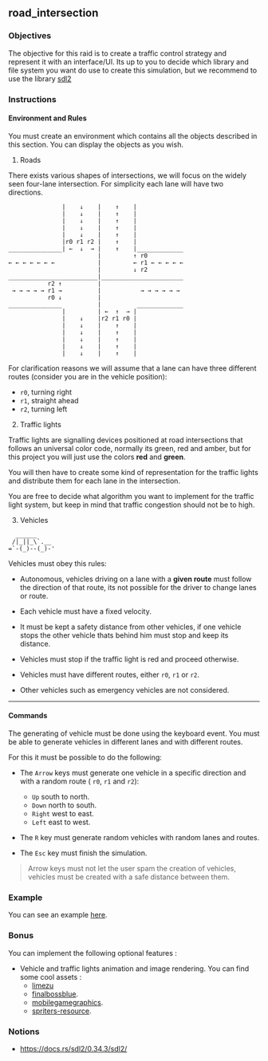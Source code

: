 ## road_intersection

### Objectives

The objective for this raid is to create a traffic control strategy and represent it with an interface/UI.
Its up to you to decide which library and file system you want do use to create this simulation, but we recommend to use the library [sdl2](https://docs.rs/sdl2/0.34.3/sdl2/)

### Instructions

#### **Environment and Rules**

You must create an environment which contains all the objects described in this section. You can display the objects as you wish.

1. Roads

There exists various shapes of intersections, we will focus on the widely seen four-lane intersection. For simplicity each lane will have two directions.

```console
               |    ↓    |    ↑    |
               |    ↓    |    ↑    |
               |    ↓    |    ↑    |
               |    ↓    |    ↑    |
               |    ↓    |    ↑    |
               |r0 r1 r2 |    ↑    |
_______________| ←  ↓  → |    ↑    |_____________
                         |         ↑ r0
← ← ← ← ← ← ←            |         ← r1 ← ← ← ← ←
                         |         ↓ r2
_________________________|_______________________
           r2 ↑          |
 → → → → → r1 →          |           → → → → → → 
           r0 ↓          |
_______________          |          _____________
               |         | ←  ↑  → |
               |    ↓    |r2 r1 r0 |
               |    ↓    |    ↑    |
               |    ↓    |    ↑    |
               |    ↓    |    ↑    |
               |    ↓    |    ↑    |
               |    ↓    |    ↑    |
```

For clarification reasons we will assume that a lane can have three different routes (consider you are in the vehicle position):

- `r0`, turning right
- `r1`, straight ahead
- `r2`, turning left

2. Traffic lights

Traffic lights are signalling devices positioned at road intersections that follows an universal color code,
normally its green, red and amber, but for this project you will just use the colors **red** and **green**.

You will then have to create some kind of representation for the traffic lights and distribute them for each lane in the intersection.

You are free to decide what algorithm you want to implement for the traffic light system, but keep in mind that traffic congestion should not be to high.

3. Vehicles

```
  ______
 /|_||_\`.__
=`-(_)--(_)-'
```

Vehicles must obey this rules:

- Autonomous, vehicles driving on a lane with a **given route** must 
follow the direction of that route, its not possible for the driver to change lanes or route.

- Each vehicle must have a fixed velocity.

- It must be kept a safety distance from other vehicles, if one vehicle stops the other vehicle thats 
behind him must stop and keep its distance.

- Vehicles must stop if the traffic light is red and proceed otherwise.

- Vehicles must have different routes, either `r0`, `r1` or `r2`.

- Other vehicles such as emergency vehicles are not considered.

---

#### **Commands**

The generating of vehicle must be done using the keyboard event. You must be able to generate
vehicles in different lanes and with different routes.

For this it must be possible to do the following:

- The `Arrow` keys must generate one vehicle in a specific direction and with a random route ( `r0`, `r1` and `r2`):
  - `Up` south to north.
  - `Down` north to south.
  - `Right` west to east.
  - `Left` east to west.

- The `R` key must generate random vehicles with random lanes and routes.

- The `Esc` key must finish the simulation.

> Arrow keys must not let the user spam the creation of vehicles, vehicles must be created with a safe distance between them.

### Example

You can see an example [here](https://youtu.be/pC79E0fdzYo).

### Bonus

You can implement the following optional features :

- Vehicle and traffic lights animation and image rendering. You can find some cool assets :
  - [limezu](https://limezu.itch.io/)
  - [finalbossblue](http://finalbossblues.com/timefantasy/free-graphics/).
  - [mobilegamegraphics](https://mobilegamegraphics.com/product-category/all_products/freestuff/).
  - [spriters-resource](https://www.spriters-resource.com/).

### Notions

- https://docs.rs/sdl2/0.34.3/sdl2/
